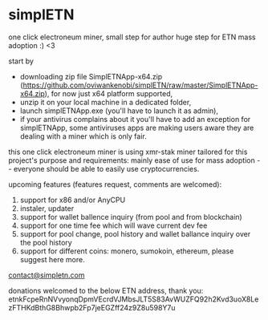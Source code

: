 # simplETN
one click electroneum miner, small step for author huge step for ETN mass adoption :) <3

start by 
- downloading zip file SimplETNApp-x64.zip (https://github.com/oviwankenobi/simplETN/raw/master/SimplETNApp-x64.zip), for now just x64 platform supported, 
- unzip it on your local machine in a dedicated folder, 
- launch simplETNApp.exe (you'll have to launch it as admin), 
- if your antivirus complains about it you'll have to add an exception for simplETNApp, some antiviruses apps are making users aware they are dealing with a miner which is only fair.

this one click electroneum miner is using xmr-stak miner tailored for this project's purpose and requirements: mainly ease of use for mass adoption -- everyone should be able to easily use cryptocurrencies.

upcoming features (features request, comments are welcomed):

1. support for x86 and/or AnyCPU
2. instaler, updater
3. support for wallet ballence inquiry (from pool and from blockchain)
4. support for one time fee which will wave current dev fee
5. support for pool change, pool history and wallet ballance inquiry over the pool history
6. support for different coins: monero, sumokoin, ethereum, please suggest here more.


contact@simpletn.com


donations welcomed to the below ETN address, thank you:
etnkFcpeRnNVvyonqDpmVEcrdVJMbsJLT5S83AvWUZFQ92h2Kvd3uoX8LezFTHKdBthG8Bhwpb2Fp7jeEGZff24z9Z8u598Y7u


